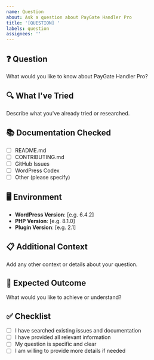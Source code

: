 ```yaml
---
name: Question
about: Ask a question about PayGate Handler Pro
title: '[QUESTION] '
labels: question
assignees: ''
---
```


## ❓ Question
What would you like to know about PayGate Handler Pro?

## 🔍 What I've Tried
Describe what you've already tried or researched.

## 📚 Documentation Checked
- [ ] README.md
- [ ] CONTRIBUTING.md
- [ ] GitHub Issues
- [ ] WordPress Codex
- [ ] Other (please specify)

## 🖥️ Environment
- **WordPress Version**: [e.g. 6.4.2]
- **PHP Version**: [e.g. 8.1.0]
- **Plugin Version**: [e.g. 2.1]

## 📋 Additional Context
Add any other context or details about your question.

## 🎯 Expected Outcome
What would you like to achieve or understand?

## ✅ Checklist
- [ ] I have searched existing issues and documentation
- [ ] I have provided all relevant information
- [ ] My question is specific and clear
- [ ] I am willing to provide more details if needed
